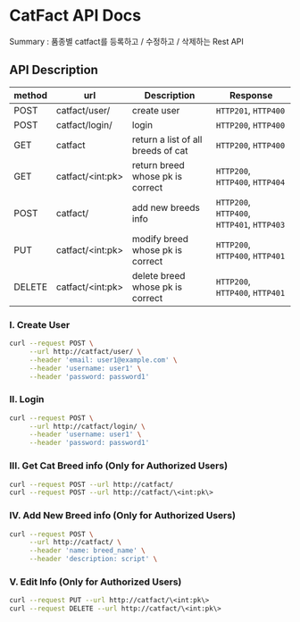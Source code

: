 <!-- TODO -->
# CatFact API Docs

Summary : 품종별 catfact를 등록하고 / 수정하고 / 삭제하는 Rest API


## API Description

| method | url                                 | Description                           | Response                                     |
|--------|-------------------------------------|---------------------------------------|----------------------------------------------|
| POST   | catfact/user/                       | create user                           | `HTTP201`, `HTTP400`                         |
| POST   | catfact/login/                      | login                                 | `HTTP200`, `HTTP400`                         |
| GET    | catfact                             | return a list of all breeds of cat    | `HTTP200`, `HTTP400`                         |
| GET    | catfact/\<int:pk\>                  | return breed whose pk is correct      | `HTTP200`, `HTTP400`, `HTTP404`              |
| POST   | catfact/                            | add new breeds info                   | `HTTP200`, `HTTP400`, `HTTP401`, `HTTP403`   |
| PUT    | catfact/\<int:pk\>                  | modify breed whose pk is correct      | `HTTP200`, `HTTP400`, `HTTP401`              |
| DELETE | catfact/\<int:pk\>                  | delete breed whose pk is correct      | `HTTP200`, `HTTP400`, `HTTP401`              |

### I. Create User

```bash
curl --request POST \
     --url http://catfact/user/ \
     --header 'email: user1@example.com' \
     --header 'username: user1' \
     --header 'password: password1' 
```

### II. Login

```bash
curl --request POST \
     --url http://catfact/login/ \
     --header 'username: user1' \
     --header 'password: password1'
```

### III. Get Cat Breed info (Only for Authorized Users)

```bash
curl --request POST --url http://catfact/ 
curl --request POST --url http://catfact/\<int:pk\> 
```

### IV. Add New Breed info (Only for Authorized Users)


```bash
curl --request POST \
     --url http://catfact/ \
     --header 'name: breed_name' \
     --header 'description: script' \
```

### V. Edit Info (Only for Authorized Users)

```bash
curl --request PUT --url http://catfact/\<int:pk\> 
curl --request DELETE --url http://catfact/\<int:pk\> 
```